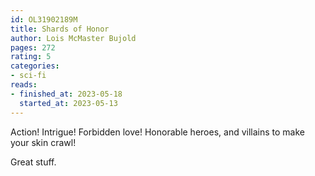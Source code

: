 ```yaml
---
id: OL31902189M
title: Shards of Honor
author: Lois McMaster Bujold
pages: 272
rating: 5
categories:
- sci-fi
reads:
- finished_at: 2023-05-18
  started_at: 2023-05-13
---
```


Action! Intrigue! Forbidden love! Honorable heroes, and villains to make your
skin crawl!

Great stuff.
